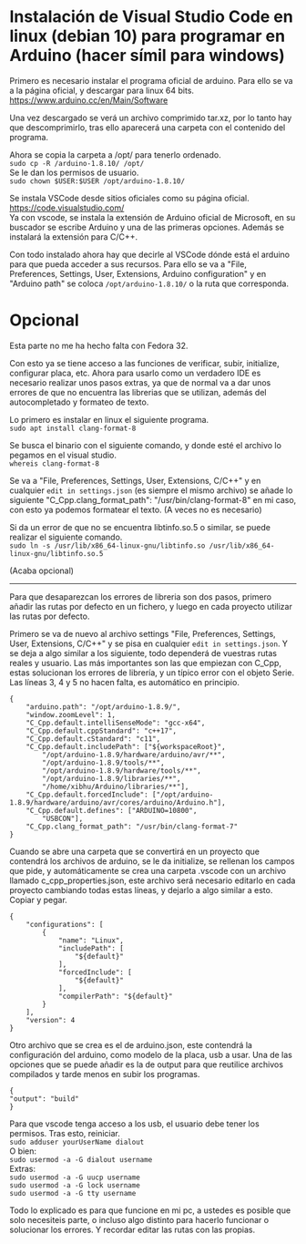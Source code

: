 
# Instalación de Visual Studio Code en linux (debian 10) para programar en Arduino (hacer símil para windows)

Primero es necesario instalar el programa oficial de arduino. Para ello se va a la página oficial, y descargar para linux 64 bits. https://www.arduino.cc/en/Main/Software

Una vez descargado se verá un archivo comprimido tar.xz, por lo tanto hay que descomprimirlo, tras ello aparecerá una carpeta con el contenido del programa.

Ahora se copia la carpeta a /opt/ para tenerlo ordenado.  
`sudo cp -R /arduino-1.8.10/ /opt/`  
Se le dan los permisos de usuario.  
`sudo chown $USER:$USER /opt/arduino-1.8.10/`

Se instala VSCode desde sitios oficiales como su página oficial. https://code.visualstudio.com/  
Ya con vscode, se instala la extensión de Arduino oficial de Microsoft, en su buscador se escribe Arduino y una de las primeras opciones. Además se instalará la extensión para C/C++.

Con todo instalado ahora hay que decirle al VSCode dónde está el arduino para que pueda acceder a sus recursos. Para ello se va a "File, Preferences, Settings, User, Extensions, Arduino configuration" y en "Arduino path" se coloca `/opt/arduino-1.8.10/` o la ruta que corresponda.

# Opcional

Esta parte no me ha hecho falta con Fedora 32.

Con esto ya se tiene acceso a las funciones de verificar, subir, initialize, configurar placa, etc. Ahora para usarlo como un verdadero IDE es necesario realizar unos pasos extras, ya que de normal va a dar unos errores de que no encuentra las librerias que se utilizan, además del autocompletado y formateo de texto.

Lo primero es instalar en linux el siguiente programa.  
`sudo apt install clang-format-8`

Se busca el binario con el siguiente comando, y donde esté el archivo lo pegamos en el visual studio.  
`whereis clang-format-8`

Se va a "File, Preferences, Settings, User, Extensions, C/C++" y en cualquier `edit in settings.json` (es siempre el mismo archivo) se añade lo siguiente "C_Cpp.clang_format_path": "/usr/bin/clang-format-8" en mi caso, con esto ya podemos formatear el texto. (A veces no es necesario)

Si da un error de que no se encuentra libtinfo.so.5 o similar, se puede realizar el siguiente comando.  
`sudo ln -s /usr/lib/x86_64-linux-gnu/libtinfo.so /usr/lib/x86_64-linux-gnu/libtinfo.so.5`

(Acaba opcional)

---

Para que desaparezcan los errores de libreria son dos pasos, primero añadir las rutas por defecto en un fichero, y luego en cada proyecto utilizar las rutas por defecto.

Primero se va de nuevo al archivo settings "File, Preferences, Settings, User, Extensions, C/C++" y se pisa en cualquier `edit in settings.json`. Y se deja a algo similar a los siguiente, todo dependerá de vuestras rutas reales y usuario. Las más importantes son las que empiezan con C_Cpp, estas solucionan los errores de librería, y un típico error con el objeto Serie. Las líneas 3, 4 y 5 no hacen falta, es automático en principio.

```
{
    "arduino.path": "/opt/arduino-1.8.9/",
    "window.zoomLevel": 1,
    "C_Cpp.default.intelliSenseMode": "gcc-x64",
    "C_Cpp.default.cppStandard": "c++17",
    "C_Cpp.default.cStandard": "c11",
    "C_Cpp.default.includePath": ["${workspaceRoot}",
        "/opt/arduino-1.8.9/hardware/arduino/avr/**",
        "/opt/arduino-1.8.9/tools/**",
        "/opt/arduino-1.8.9/hardware/tools/**",
        "/opt/arduino-1.8.9/libraries/**",
        "/home/xibhu/Arduino/libraries/**"],
    "C_Cpp.default.forcedInclude": ["/opt/arduino-1.8.9/hardware/arduino/avr/cores/arduino/Arduino.h"],
    "C_Cpp.default.defines": ["ARDUINO=10800",
        "USBCON"],
    "C_Cpp.clang_format_path": "/usr/bin/clang-format-7"
}
```

Cuando se abre una carpeta que se convertirá en un proyecto que contendrá los archivos de arduino, se le da initialize, se rellenan los campos que pide, y automáticamente se crea una carpeta .vscode con un archivo llamado c_cpp_properties.json, este archivo será necesario editarlo en cada proyecto cambiando todas estas líneas, y dejarlo a algo similar a esto. Copiar y pegar.

```
{
    "configurations": [
        {
            "name": "Linux",
            "includePath": [
                "${default}"
            ],
            "forcedInclude": [
                "${default}"
            ],
            "compilerPath": "${default}"
        }
    ],
    "version": 4
}
```
Otro archivo que se crea es el de arduino.json, este contendrá la configuración del arduino, como modelo de la placa, usb a usar. Una de las opciones que se puede añadir es la de output para que reutilice archivos compilados y tarde menos en subir los programas.
```
{
"output": "build"
}
```


Para que vscode tenga acceso a los usb, el usuario debe tener los permisos. Tras esto, reiniciar.  
`sudo adduser yourUserName dialout`  
O bien:  
`sudo usermod -a -G dialout username`  
Extras:  
`sudo usermod -a -G uucp username`  
`sudo usermod -a -G lock username`  
`sudo usermod -a -G tty username`  

Todo lo explicado es para que funcione en mi pc, a ustedes es posible que solo necesiteis parte, o incluso algo distinto para hacerlo funcionar o solucionar los errores. Y recordar editar las rutas con las propias.
